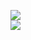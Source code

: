 [![](https://img.shields.io/badge/Made%20With-Github%20Spray-lightgrey.svg?style=for-the-badge&logo=github)](https://github.com/Annihil/github-spray#22695)  
[![](https://i.imgur.com/2DrTn0Z.gif)](https://github.com/Annihil/github-spray)